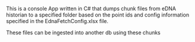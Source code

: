 This is a console App written in C# that dumps chunk files from eDNA historian to a specified folder based on the point ids and config information specified in the EdnaFetchConfig.xlsx file.

These files can be ingested into another db using these chunks